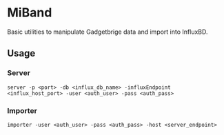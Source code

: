 # MiBand

Basic utilities to manipulate Gadgetbrige data and import into InfluxBD.

## Usage

### Server

```shell
server -p <port> -db <influx_db_name> -influxEndpoint <influx_host_port> -user <auth_user> -pass <auth_pass>
```

### Importer

```shell
importer -user <auth_user> -pass <auth_pass> -host <server_endpoint>
```

